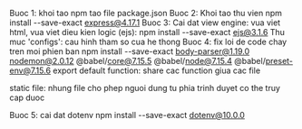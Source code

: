 Buoc 1: khoi tao npm tao file package.json 
Buoc 2: Khoi tao thu vien npm install --save-exact express@4.17.1
Buoc 3: Cai dat view engine: vua viet html, vua viet dieu kien logic (ejs): npm install --save-exact ejs@3.1.6
     Thu muc 'configs': cau hinh tham so cua he thong
Buoc 4: fix loi de code chay tren moi phien ban npm install --save-exact body-parser@1.19.0 nodemon@2.0.12 @babel/core@7.15.5 @babel/node@7.15.4 @babel/preset-env@7.15.6
     export default function: share cac function giua cac file

static file: nhung file cho phep nguoi dung tu phia trinh duyet co the truy cap duoc

Buoc 5: cai dat dotenv npm install --save-exact dotenv@10.0.0